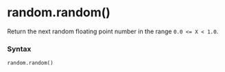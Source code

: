 # random.random()

Return the next random floating point number in the range `0.0 <= X < 1.0`.

### Syntax

```python
random.random()
```